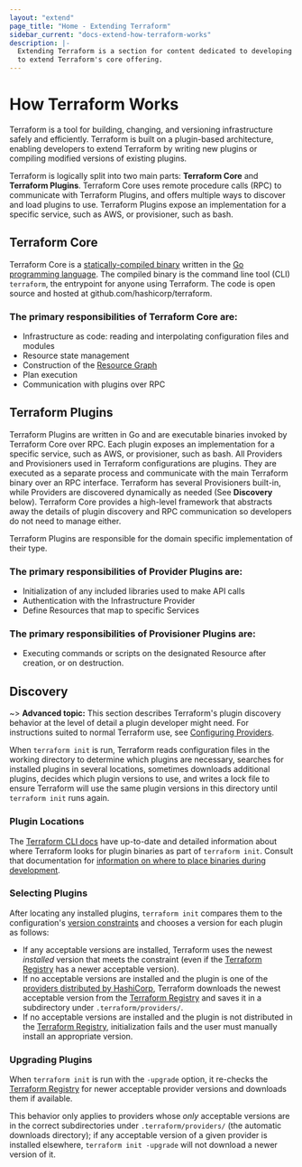 ```yaml
---
layout: "extend"
page_title: "Home - Extending Terraform"
sidebar_current: "docs-extend-how-terraform-works"
description: |-
  Extending Terraform is a section for content dedicated to developing Plugins
  to extend Terraform's core offering.
---
```



# How Terraform Works

Terraform is a tool for building, changing, and versioning infrastructure safely
and efficiently. Terraform is built on a plugin-based architecture, enabling
developers to extend Terraform by writing new plugins or compiling modified
versions of existing plugins.

Terraform is logically split into two main parts: **Terraform Core** and
**Terraform Plugins**. Terraform Core uses remote procedure calls (RPC) to
communicate with Terraform Plugins, and offers multiple ways to discover and
load plugins to use.  Terraform Plugins expose an implementation for a specific
service, such as AWS, or provisioner, such as bash.

## Terraform Core

Terraform Core is a [statically-compiled binary][0] written in the [Go
programming language][1]. The compiled binary is the command line tool (CLI)
`terraform`, the entrypoint for anyone using Terraform. The code is open source
and hosted at github.com/hashicorp/terraform.

### The primary responsibilities of Terraform Core are:

- Infrastructure as code: reading and interpolating configuration files and
modules
- Resource state management
- Construction of the [Resource Graph](/docs/internals/graph.html)
- Plan execution
- Communication with plugins over RPC


## Terraform Plugins

Terraform Plugins are written in Go and are executable binaries invoked by
Terraform Core over RPC. Each plugin exposes an implementation for a specific
service, such as AWS, or provisioner, such as bash. All Providers and
Provisioners used in Terraform configurations are plugins. They are executed as
a separate process and communicate with the main Terraform binary over an RPC
interface. Terraform has several Provisioners built-in, while Providers are
discovered dynamically as needed (See **Discovery** below). Terraform Core provides
a high-level framework that abstracts away the details of plugin discovery and
RPC communication so developers do not need to manage either.

Terraform Plugins are responsible for the domain specific implementation of
their type.

### The primary responsibilities of Provider Plugins are:

- Initialization of any included libraries used to make API calls
- Authentication with the Infrastructure Provider
- Define Resources that map to specific Services

### The primary responsibilities of Provisioner Plugins are:

- Executing commands or scripts on the designated Resource after creation, or on
destruction.

## Discovery

~> **Advanced topic:** This section describes Terraform's plugin discovery
behavior at the level of detail a plugin developer might need. For instructions
suited to normal Terraform use, see [Configuring Providers](/docs/language/providers/configuration.html).

When `terraform init` is run, Terraform reads configuration files in the working
directory to determine which plugins are necessary, searches for installed
plugins in several locations, sometimes downloads additional plugins, decides
which plugin versions to use, and writes a lock file to ensure Terraform will
use the same plugin versions in this directory until `terraform init` runs
again.

### Plugin Locations

The [Terraform CLI
docs](/docs/cli/config/config-file.html#provider-installation)
have up-to-date and detailed information about where Terraform looks for plugin
binaries as part of `terraform init`. Consult that documentation for
[information on where to place binaries during
development](/docs/cli/config/config-file.html#development-overrides-for-provider-developers).

### Selecting Plugins

After locating any installed plugins, `terraform init` compares them to the
configuration's [version constraints](/docs/language/providers/configuration.html#provider-versions)
and chooses a version for each plugin as follows:

- If any acceptable versions are installed, Terraform uses the newest
  _installed_ version that meets the constraint (even if the
[Terraform Registry](https://registry.terraform.io/)
  has a newer acceptable version).
- If no acceptable versions are installed and the plugin is one of the
  [providers distributed by HashiCorp](/docs/providers/index.html), Terraform
  downloads the newest acceptable version from the [Terraform Registry](https://registry.terraform.io/) 
  and saves it in a subdirectory under `.terraform/providers/`.
- If no acceptable versions are installed and the plugin is not distributed in
  the [Terraform Registry](https://registry.terraform.io/), initialization
  fails and the user must manually install an appropriate version.

### Upgrading Plugins

When `terraform init` is run with the `-upgrade` option, it re-checks the
[Terraform Registry](https://registry.terraform.io/) for newer acceptable
provider versions and downloads them if available.

This behavior only applies to providers whose _only_ acceptable versions are in
the correct subdirectories under `.terraform/providers/` (the automatic downloads
directory); if any acceptable version of a given provider is installed
elsewhere, `terraform init -upgrade` will not download a newer version of it.

[0]: https://en.wikipedia.org/wiki/Static_build#Static_building
[1]: https://golang.org/

